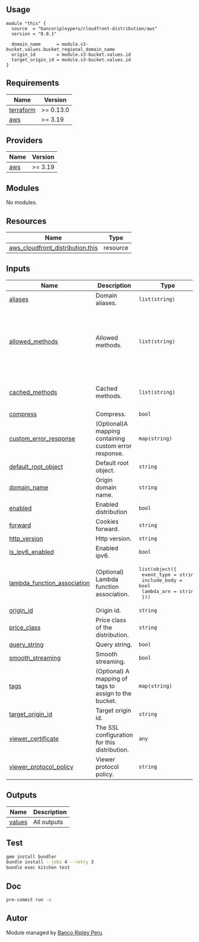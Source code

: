 ## Usage

```hcl
module "this" {
  source  = "bancoripleyperu/cloudfront-distribution/aws"
  version = "0.0.1"

  domain_name      = module.s3-bucket.values.bucket_regional_domain_name
  origin_id        = module.s3-bucket.values.id
  target_origin_id = module.s3-bucket.values.id
}
```

<!-- BEGINNING OF PRE-COMMIT-TERRAFORM DOCS HOOK -->
## Requirements

| Name | Version |
|------|---------|
| <a name="requirement_terraform"></a> [terraform](#requirement\_terraform) | >= 0.13.0 |
| <a name="requirement_aws"></a> [aws](#requirement\_aws) | >= 3.19 |

## Providers

| Name | Version |
|------|---------|
| <a name="provider_aws"></a> [aws](#provider\_aws) | >= 3.19 |

## Modules

No modules.

## Resources

| Name | Type |
|------|------|
| [aws_cloudfront_distribution.this](https://registry.terraform.io/providers/hashicorp/aws/latest/docs/resources/cloudfront_distribution) | resource |

## Inputs

| Name | Description | Type | Default | Required |
|------|-------------|------|---------|:--------:|
| <a name="input_aliases"></a> [aliases](#input\_aliases) | Domain aliases. | `list(string)` | `[]` | no |
| <a name="input_allowed_methods"></a> [allowed\_methods](#input\_allowed\_methods) | Allowed methods. | `list(string)` | <pre>[<br>  "DELETE",<br>  "GET",<br>  "HEAD",<br>  "OPTIONS",<br>  "PATCH",<br>  "POST",<br>  "PUT"<br>]</pre> | no |
| <a name="input_cached_methods"></a> [cached\_methods](#input\_cached\_methods) | Cached methods. | `list(string)` | <pre>[<br>  "GET",<br>  "HEAD"<br>]</pre> | no |
| <a name="input_compress"></a> [compress](#input\_compress) | Compress. | `bool` | `false` | no |
| <a name="input_custom_error_response"></a> [custom\_error\_response](#input\_custom\_error\_response) | (Optional)A mapping containing custom error response. | `map(string)` | `{}` | no |
| <a name="input_default_root_object"></a> [default\_root\_object](#input\_default\_root\_object) | Default root object. | `string` | `"index.html"` | no |
| <a name="input_domain_name"></a> [domain\_name](#input\_domain\_name) | Origin domain name. | `string` | n/a | yes |
| <a name="input_enabled"></a> [enabled](#input\_enabled) | Enabled distribution | `bool` | `true` | no |
| <a name="input_forward"></a> [forward](#input\_forward) | Cookies forward. | `string` | `"none"` | no |
| <a name="input_http_version"></a> [http\_version](#input\_http\_version) | Http version. | `string` | `"http2"` | no |
| <a name="input_is_ipv6_enabled"></a> [is\_ipv6\_enabled](#input\_is\_ipv6\_enabled) | Enabled ipv6. | `bool` | `false` | no |
| <a name="input_lambda_function_association"></a> [lambda\_function\_association](#input\_lambda\_function\_association) | (Optional) Lambda function association. | <pre>list(object({<br>    event_type   = string<br>    include_body = bool<br>    lambda_arn   = string<br>  }))</pre> | `[]` | no |
| <a name="input_origin_id"></a> [origin\_id](#input\_origin\_id) | Origin id. | `string` | n/a | yes |
| <a name="input_price_class"></a> [price\_class](#input\_price\_class) | Price class of the distribution. | `string` | `"PriceClass_100"` | no |
| <a name="input_query_string"></a> [query\_string](#input\_query\_string) | Query string. | `bool` | `false` | no |
| <a name="input_smooth_streaming"></a> [smooth\_streaming](#input\_smooth\_streaming) | Smooth streaming. | `bool` | `false` | no |
| <a name="input_tags"></a> [tags](#input\_tags) | (Optional) A mapping of tags to assign to the bucket. | `map(string)` | `{}` | no |
| <a name="input_target_origin_id"></a> [target\_origin\_id](#input\_target\_origin\_id) | Target origin id. | `string` | n/a | yes |
| <a name="input_viewer_certificate"></a> [viewer\_certificate](#input\_viewer\_certificate) | The SSL configuration for this distribution. | `any` | <pre>{<br>  "cloudfront_default_certificate": true<br>}</pre> | no |
| <a name="input_viewer_protocol_policy"></a> [viewer\_protocol\_policy](#input\_viewer\_protocol\_policy) | Viewer protocol policy. | `string` | `"redirect-to-https"` | no |

## Outputs

| Name | Description |
|------|-------------|
| <a name="output_values"></a> [values](#output\_values) | All outputs |
<!-- END OF PRE-COMMIT-TERRAFORM DOCS HOOK -->

## Test

```sh
gem install bundler
bundle install --jobs 4 --retry 3
bundle exec kitchen test
```

## Doc

```sh
pre-commit run -a
```

## Autor
 
Module managed by [Banco Ripley Peru](https://ripley.com.pe)